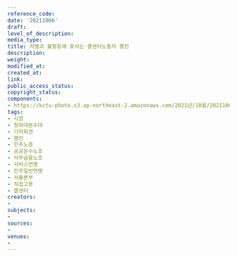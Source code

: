 ```yaml
---
reference_code: 
date: '20211006'
draft: 
level_of_description: 
media_type: 
title: 차별과 불평등에 맞서는 콜센터노동자 행진
description: 
weight: 
modified_at: 
created_at: 
link: 
public_access_status: 
copyright_status: 
components:
- https://kctu-photo.s3.ap-northeast-2.amazonaws.com/2021년/10월/20211006-차별과+불평등에+맞서는+콜센터노동자+행진_시청_청와대분수대_기자회견_행진_민주노총_공공운수노조_사무금융노조_서비스연맹_민주일반연맹_서울본부_직접고용_콜센터/_1D28511.jpg
tags:
- 시청
- 청와대분수대
- 기자회견
- 행진
- 민주노총
- 공공운수노조
- 사무금융노조
- 서비스연맹
- 민주일반연맹
- 서울본부
- 직접고용
- 콜센터
creators:
- 
subjects:
- 
sources:
- 
venues:
- 
---
```

